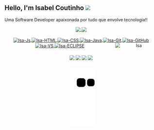
<h2> Hello, I'm Isabel Coutinho <img src="https://media.giphy.com/media/WUlplcMpOCEmTGBtBW/giphy.gif" width="50"></h2>

Uma Software Developer apaixonada por tudo que envolve tecnologia!!


<div align="center">
  <a href="https://github.com/isabelcout">
  <img height="150em" align="center" src="https://github-readme-stats.vercel.app/api?username=isabelcout&show_icons=true&theme=midnight-purple&include_all_commits=true&count_private=true"/>
  <img height="150em" align="center" src="https://github-readme-stats.vercel.app/api/top-langs/?username=isabelcout&layout=compact&langs_count=7&theme=midnight-purple"/>
</div>
  <div  align="center">
<div style="display: inline_block"><br>
  <img align="center" alt="Isa-Js" height="30" width="85" src="https://img.shields.io/badge/JavaScript-F7DF1E?style=for-the-badge&logo=javascript&logoColor=black">
  <img align="center" alt="Isa-HTML" height="30" width="75" src="https://img.shields.io/badge/HTML-239120?style=for-the-badge&logo=html5&logoColor=white">
   <img align="center" alt="Isa-CSS" height="30" width="75" src="https://img.shields.io/badge/CSS-239120?&style=for-the-badge&logo=css3&logoColor=white">
  <img align="center" alt="Isa-Java" height="30" width="75" src="https://img.shields.io/badge/Java-ED8B00?style=for-the-badge&logo=java&logoColor=white">
   <img align="center" alt="Isa-Git" height="30" width="75" src="https://img.shields.io/badge/git-%23F05033.svg?style=for-the-badge&logo=git&logoColor=white">
  <img align="center" alt="Isa-GitHub" height="30" width="85" src="https://img.shields.io/badge/github-%23121011.svg?style=for-the-badge&logo=github&logoColor=white">
  <img align="center" alt="Isa-VS" height="30" width="105" src="https://img.shields.io/badge/Visual%20Studio%20Code-0078d7.svg?style=for-the-badge&logo=visual-studio-code&logoColor=white">
  <img align="center" alt="Isa-ECLIPSE" height="30" width="75" src="https://img.shields.io/badge/Eclipse-FE7A16.svg?style=for-the-badge&logo=Eclipse&logoColor=white">
  <img align="right" width="140" alt="Isa" src="https://c.tenor.com/BbOpWNMGQWQAAAAC/bb8-star-wars.gif">

</div>
  
###
 
<div> 
  <a href="https://instagram.com/isabelcout_" target="_blank"><img src="https://img.shields.io/badge/-Instagram-%23E4405F?style=for-the-badge&logo=instagram&logoColor=white" target="_blank"></a>
  <a href = "mailto:isabelcoutinhors@gmail.com"><img src="https://img.shields.io/badge/Gmail-D14836?style=for-the-badge&logo=gmail&logoColor=white"></a>
  <a href="https://www.linkedin.com/in/isabelcoutinhodonascimento/" target="_blank"><img src="https://img.shields.io/badge/-LinkedIn-%230077B5?style=for-the-badge&logo=linkedin&logoColor=white" target="_blank"></a> 
  <a href="https://api.whatsapp.com/send?phone=5591983779499" target="_blank"><img src="https://img.shields.io/badge/WhatsApp-25D366?style=for-the-badge&logo=whatsapp&logoColor=white" target="_blank"></a> 

###
 
![Snake animation](https://github.com/isabelcout/isabelcout/blob/output/github-contribution-grid-snake.svg)

</div>
